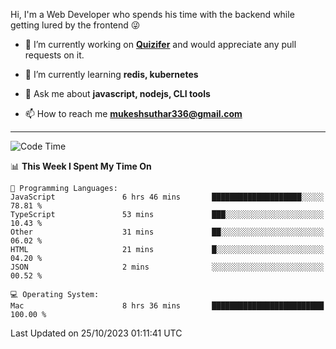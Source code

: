 Hi, I'm a Web Developer who spends his time with the backend while getting lured by the frontend 😜

- 🔭 I’m currently working on **[Quizifer](https://github.com/SutharMukesh/Quizifer/)** and would appreciate any pull requests on it.

- 🌱 I’m currently learning **redis, kubernetes**

- 💬 Ask me about **javascript, nodejs, CLI tools**

- 📫 How to reach me **mukeshsuthar336@gmail.com**

---
<!--START_SECTION:waka-->
![Code Time](http://img.shields.io/badge/Code%20Time-2%2C580%20hrs%2030%20mins-blue)

📊 **This Week I Spent My Time On** 

```text
💬 Programming Languages: 
JavaScript               6 hrs 46 mins       ████████████████████░░░░░   78.81 % 
TypeScript               53 mins             ███░░░░░░░░░░░░░░░░░░░░░░   10.43 % 
Other                    31 mins             ██░░░░░░░░░░░░░░░░░░░░░░░   06.02 % 
HTML                     21 mins             █░░░░░░░░░░░░░░░░░░░░░░░░   04.20 % 
JSON                     2 mins              ░░░░░░░░░░░░░░░░░░░░░░░░░   00.52 % 

💻 Operating System: 
Mac                      8 hrs 36 mins       █████████████████████████   100.00 % 
```


 Last Updated on 25/10/2023 01:11:41 UTC
<!--END_SECTION:waka-->
